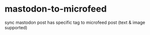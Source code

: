 # mastodon-to-microfeed
sync mastodon post has specific tag to microfeed post (text &amp; image supported)
